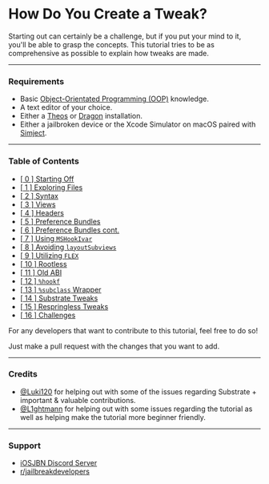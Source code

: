 <!-- markdownlint-disable MD001 MD026 -->

# How Do You Create a Tweak?

Starting out can certainly be a challenge, but if you put your mind to it, you'll be able to grasp the concepts.
This tutorial tries to be as comprehensive as possible to explain how tweaks are made.

---

### Requirements

- Basic [Object-Orientated Programming (OOP)](https://en.wikipedia.org/wiki/Object-oriented_programming) knowledge.
- A text editor of your choice.
- Either a [Theos](https://theos.dev) or [Dragon](https://dragon.cynder.me/en/latest/) installation.
- Either a jailbroken device or the Xcode Simulator on macOS paired with [Simject](https://github.com/akemin-dayo/simject).

---

### Table of Contents

- [[ 0 ] Starting Off](./starting_off.md)
- [[ 1 ] Exploring Files](./explore_files.md)
- [[ 2 ] Syntax](./syntax.md)
- [[ 3 ] Views](./views.md)
- [[ 4 ] Headers](./headers.md)
- [[ 5 ] Preference Bundles](./preference_bundles.md)
- [[ 6 ] Preference Bundles cont.](./preference_bundles_cont.md)
- [[ 7 ] Using `MSHookIvar`](./mshookivar.md)
- [[ 8 ] Avoiding `layoutSubviews`](./no_layoutsubviews.md)
- [[ 9 ] Utilizing `FLEX`](./flex_explained.md)
- [[ 10 ] Rootless](./rootless.md)
- [[ 11 ] Old ABI](./oldabi.md)
- [[ 12 ] `%hookf`](./hookf.md)
- [[ 13 ] `%subclass` Wrapper](./subclass_wrapper.md)
- [[ 14 ] Substrate Tweaks](./substrate_tweaks.md)
- [[ 15 ] Respringless Tweaks](./respringless_tweaks.md)
- [[ 16 ] Challenges](./challenges.md)

For any developers that want to contribute to this tutorial, feel free to do so!

Just make a pull request with the changes that you want to add.

---

### Credits
- [@Luki120](https://github.com/Luki120) for helping out with some of the issues regarding Substrate + important & valuable contributions.
- [@L1ghtmann](https://github.com/L1ghtmann) for helping out with some issues regarding the tutorial as well as helping make the tutorial more beginner friendly.

---

### Support

- [iOSJBN Discord Server](https://discord.gg/K3wGBBhPqp)
- [r/jailbreakdevelopers](https://reddit.com/r/jailbreakdevelopers)
